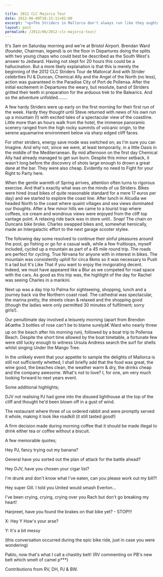 ```yaml
---

title: 2012 CLC Majorca Tour
date: 2012-06-09T18:15:11+01:00
excerpt: "<p>The Striders in Mallorca don't always run like they oughta</p>"
layout: post
permalink: /2012/06/2012-clc-majorca-tour/
---
```

</p> 

It's 3am on Saturday morning and we're at Bristol Airport. Brendan Ward (founder, Chairman, legend) is on the floor in Departures doing the splits with two young chaps who could best be described as the South West's answer to Jedward. Having not slept for 20 hours this could be a hallucination. But a more likely explanation is that this is merely the beginning of the 2012 CLC Striders Tour de Mallorca! And with Strider celebrities PJ & Duncan, Chemical Ally and the Angel of the North (no less), action was guaranteed in the Paradise City of Port de Pollensa. After the initial excitement in Departures the weary, but resolute, band of Striders gritted their teeth in preparation for the arduous trek to the Balearics. And so the adventure unfolded&#8230;&#8230;.. 

A few hardy Striders were up early on the first morning for their first run of the week. Hardy they thought until Steve returned with news of his own run up a mountain (!) with excited tales of a spectacular view of the coastline. Little more than an hours walk from the hotel, the immense panoramic scenery ranged from the high rocky summits of volcanic origin, to the serene aquamarine environment below via sharp edged cliff faces. 

For other striders, energy save mode was switched on; as I'm sure you can Imagine. And why not, since we were, at least temporarily, in a little Oasis in the middle of the Mediterranean. By mid afternoon on the first day Chemical Ally had already managed to get sun burn. Despite this minor setback, it wasn't long before the discovery of shots large enough to drown a great dane at the bar. They were also cheap. Evidently no need to Fight for your Right to Party here. 

When the gentle warmth of Spring arrives, attention often turns to rigorous exercise. And that's exactly what was on the minds of us Striders. Bikes were hired (road bikes of quite reasonable standard for a mere 17 euros per day) and we started to explore the coast line. After lunch in Alcudia we headed North to the coast where quaint villages and sea views dominated our thoughts. After a few minor hills we came to a tourist trap where coffees, ice cream and wondrous views were enjoyed from the cliff top vantage point. A relaxing ride back was in store until.. Snap! The chain on Duncans bike broke. Charles swapped bikes and, somewhat heroically, made an Intergalactic effort to the next garage scooter stylee. 

The following day some resolved to continue their sinful pleasures around the pool, go fishing or go for a casual walk, while a few fruitloops, myself included, cycled up a mountain as part of a 45 mile round trip. The roads are perfect for cycling. True Nirvana for anyone with in interest in bikes. The mountain was consistently uphill for circa 8kms so it was necessary to Push It a tad but It's Like That if you want to enjoy the invigorating decent. Indeed, we must have appeared like a Blur as we competed for road space with the cars. As good as this trip was, the highlight of the day for Rachel was seeing Charles in a mankini. 

Next up was a day trip to Palma for sightseeing, shopping, lunch and a journey back via the Northern coast road. The cathedral was spectacular, the marina pretty, the streets clean & relaxed and the shopping good (though the ladies were only permitted 30 minutes of fulfilment; sorry girls!). 

Our penultimate day involved a leisurely morning (apart from Brendon â€œthe 3 bottles of rose can't be to blame surelyâ€ Ward who nearly threw up on the beach after his morning run), followed by a boat trip to Pollensa Beach. Despite the short time allowed by the boat timetable, a fortunate few were still lucky enough to witness Ursula Andress search the surf for shells whilst singing Under the Mango Tree.

In the unlikely event that your appetite to sample the delights of Mallorca is still not sufficiently whetted, I shall briefly add that the food was great, the wine good, the beaches clean, the weather warm & dry, the drinks cheap and the company awesome. What's not to love? I, for one, am very much looking forward to next years event.

Some additional highlights;

DJV not realising PJ had gone into the disused lighthouse at the top of the cliff and thought he'd been blown off in a gust of wind.

The restaurant where three of us ordered rabbit and were promptly served it whole, making it look like roadkill (it still tasted good!)

A firm decision made during morning coffee that it should be made illegal to drink either tea or coffee without a biscuit. 

A few memorable quotes;

Hey PJ, fancy trying out my banana?

General have you sorted out the plan of attack for the battle ahead? 

Hey DJV, have you chosen your cigar list? 

I'm drunk and don't know what I've eaten, can you please work out my bill?!

Hey super Gill. I told you United would smash Everton&#8230;

I've been crying, crying, crying over you Rach but don't go breaking my heart! 

Harpreet, have you found the brakes on that bike yet? - STOP!!! 

X: Hey Y How's your arse?

Y: It's a bit messy

(this conversation occurred during the epic bike ride, just in case you were wondering)

Pablo, now that's what I call a chastity belt! (RV commenting on PB's new belt which smelt of camel p\***)

Contributions from RV, DH, PJ & BW.